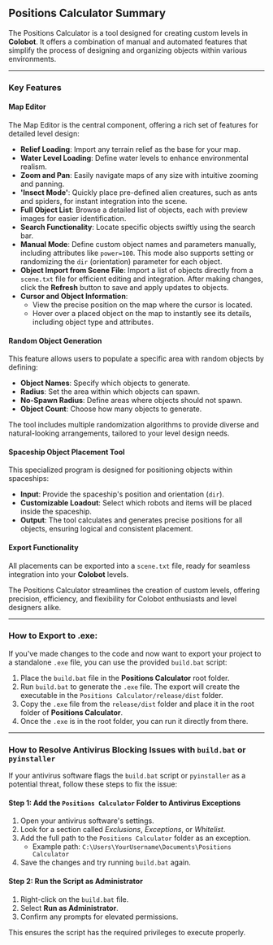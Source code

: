 ## Positions Calculator Summary 

The Positions Calculator is a tool designed for creating custom levels in **Colobot**. It offers a combination of manual and automated features that simplify the process of designing and organizing objects within various environments.  

---

### Key Features  

#### Map Editor  
The Map Editor is the central component, offering a rich set of features for detailed level design:  
- **Relief Loading**: Import any terrain relief as the base for your map.  
- **Water Level Loading**: Define water levels to enhance environmental realism.  
- **Zoom and Pan**: Easily navigate maps of any size with intuitive zooming and panning.  
- **'Insect Mode'**: Quickly place pre-defined alien creatures, such as ants and spiders, for instant integration into the scene.  
- **Full Object List**: Browse a detailed list of objects, each with preview images for easier identification.  
- **Search Functionality**: Locate specific objects swiftly using the search bar.  
- **Manual Mode**: Define custom object names and parameters manually, including attributes like `power=100`. This mode also supports setting or randomizing the `dir` (orientation) parameter for each object.  
- **Object Import from Scene File**: Import a list of objects directly from a `scene.txt` file for efficient editing and integration. After making changes, click the **Refresh** button to save and apply updates to objects.  
- **Cursor and Object Information**:  
  - View the precise position on the map where the cursor is located.  
  - Hover over a placed object on the map to instantly see its details, including object type and attributes.

#### **Random Object Generation**  
This feature allows users to populate a specific area with random objects by defining:  
- **Object Names**: Specify which objects to generate.  
- **Radius**: Set the area within which objects can spawn.  
- **No-Spawn Radius**: Define areas where objects should not spawn.  
- **Object Count**: Choose how many objects to generate.  

The tool includes multiple randomization algorithms to provide diverse and natural-looking arrangements, tailored to your level design needs.  

#### **Spaceship Object Placement Tool**  
This specialized program is designed for positioning objects within spaceships:  
- **Input**: Provide the spaceship's position and orientation (`dir`).  
- **Customizable Loadout**: Select which robots and items will be placed inside the spaceship.  
- **Output**: The tool calculates and generates precise positions for all objects, ensuring logical and consistent placement.  

#### **Export Functionality**  
All placements can be exported into a `scene.txt` file, ready for seamless integration into your **Colobot** levels.  

The Positions Calculator streamlines the creation of custom levels, offering precision, efficiency, and flexibility for Colobot enthusiasts and level designers alike.

---

### How to Export to .exe:
If you've made changes to the code and now want to export your project to a standalone `.exe` file, you can use the provided `build.bat` script:
1. Place the `build.bat` file in the **Positions Calculator** root folder.
2. Run `build.bat` to generate the `.exe` file. The export will create the executable in the `Positions Calculator/release/dist` folder.
3. Copy the `.exe` file from the `release/dist` folder and place it in the root folder of **Positions Calculator**.
4. Once the `.exe` is in the root folder, you can run it directly from there.

---

### How to Resolve Antivirus Blocking Issues with `build.bat` or `pyinstaller`

If your antivirus software flags the `build.bat` script or `pyinstaller` as a potential threat, follow these steps to fix the issue:

#### **Step 1: Add the `Positions Calculator` Folder to Antivirus Exceptions**
1. Open your antivirus software's settings.  
2. Look for a section called *Exclusions*, *Exceptions*, or *Whitelist*.  
3. Add the full path to the `Positions Calculator` folder as an exception.  
   - Example path: `C:\Users\YourUsername\Documents\Positions Calculator`  
4. Save the changes and try running `build.bat` again.  

#### **Step 2: Run the Script as Administrator**
1. Right-click on the `build.bat` file.  
2. Select **Run as Administrator**.  
3. Confirm any prompts for elevated permissions.  

This ensures the script has the required privileges to execute properly. 
